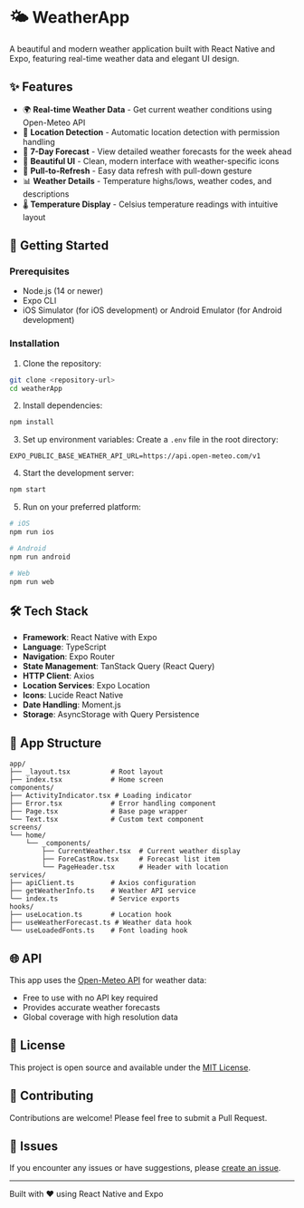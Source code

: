 # 🌤️ WeatherApp

A beautiful and modern weather application built with React Native and Expo, featuring real-time weather data and elegant UI design.

## ✨ Features

- 🌍 **Real-time Weather Data** - Get current weather conditions using Open-Meteo API
- 📍 **Location Detection** - Automatic location detection with permission handling
- 📱 **7-Day Forecast** - View detailed weather forecasts for the week ahead
- 🎨 **Beautiful UI** - Clean, modern interface with weather-specific icons
- 🔄 **Pull-to-Refresh** - Easy data refresh with pull-down gesture
- 📊 **Weather Details** - Temperature highs/lows, weather codes, and descriptions
- 🌡️ **Temperature Display** - Celsius temperature readings with intuitive layout

## 🚀 Getting Started

### Prerequisites

- Node.js (14 or newer)
- Expo CLI
- iOS Simulator (for iOS development) or Android Emulator (for Android development)

### Installation

1. Clone the repository:

```bash
git clone <repository-url>
cd weatherApp
```

2. Install dependencies:

```bash
npm install
```

3. Set up environment variables:
   Create a `.env` file in the root directory:

```env
EXPO_PUBLIC_BASE_WEATHER_API_URL=https://api.open-meteo.com/v1
```

4. Start the development server:

```bash
npm start
```

5. Run on your preferred platform:

```bash
# iOS
npm run ios

# Android
npm run android

# Web
npm run web
```

## 🛠️ Tech Stack

- **Framework**: React Native with Expo
- **Language**: TypeScript
- **Navigation**: Expo Router
- **State Management**: TanStack Query (React Query)
- **HTTP Client**: Axios
- **Location Services**: Expo Location
- **Icons**: Lucide React Native
- **Date Handling**: Moment.js
- **Storage**: AsyncStorage with Query Persistence

## 📱 App Structure

```
app/
├── _layout.tsx          # Root layout
├── index.tsx            # Home screen
components/
├── ActivityIndicator.tsx # Loading indicator
├── Error.tsx            # Error handling component
├── Page.tsx             # Base page wrapper
└── Text.tsx             # Custom text component
screens/
└── home/
    └── _components/
        ├── CurrentWeather.tsx  # Current weather display
        ├── ForeCastRow.tsx     # Forecast list item
        └── PageHeader.tsx      # Header with location
services/
├── apiClient.ts         # Axios configuration
├── getWeatherInfo.ts    # Weather API service
└── index.ts             # Service exports
hooks/
├── useLocation.ts       # Location hook
├── useWeatherForecast.ts # Weather data hook
└── useLoadedFonts.ts    # Font loading hook
```

## 🌐 API

This app uses the [Open-Meteo API](https://open-meteo.com/) for weather data:

- Free to use with no API key required
- Provides accurate weather forecasts
- Global coverage with high resolution data

## 📄 License

This project is open source and available under the [MIT License](LICENSE).

## 🤝 Contributing

Contributions are welcome! Please feel free to submit a Pull Request.

## 🐛 Issues

If you encounter any issues or have suggestions, please [create an issue](../../issues).

---

Built with ❤️ using React Native and Expo
